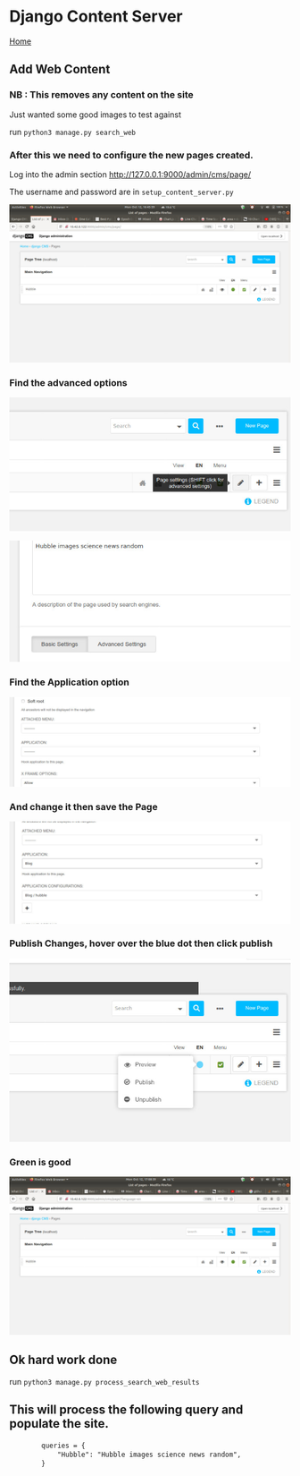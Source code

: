 # Django Content Server

[Home](https://github.com/Python-Marketing/django-content-server)

## Add Web Content
### NB : This removes any content on the site
Just wanted some good images to test against

run `python3 manage.py search_web`

### After this we need to configure the new pages created.

Log into the admin section http://127.0.0.1:9000/admin/cms/page/

The username and password are in `setup_content_server.py`

![Page](edit_page.jpg)

### Find the advanced options

![Page](advanced.jpg)

![Page](advanced2.jpg)

### Find the Application option

![Page](application.jpg)

### And change it then save the Page

![Page](application2.jpg)

### Publish Changes, hover over the blue dot then click publish

![Page](application3.jpg)

### Green is good

![Page](green.jpg)

## Ok hard work done

run `python3 manage.py process_search_web_results`


## This will process the following query and populate the site.


```
        queries = {
            "Hubble": "Hubble images science news random",
        }
```
